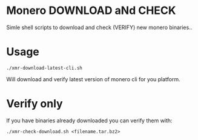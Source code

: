 # Monero DOWNLOAD aNd CHECK

Simle shell scripts to download and check (VERIFY) new monero binaries..

# Usage 
`./xmr-download-latest-cli.sh`

Will download and verify latest version of monero cli for you platform.

# Verify only
If you have binaries already downloaded you can verify them with:

`./xmr-check-download.sh <filename.tar.bz2>`
